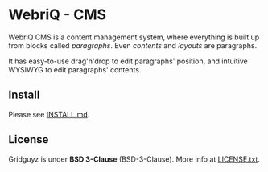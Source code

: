 WebriQ - CMS
==============

WebriQ CMS is a content management system, where everything is built up from
blocks called *paragraphs*. Even *contents* and *layouts* are paragraphs.

It has easy-to-use drag'n'drop to edit paragraphs' position, and intuitive
WYSIWYG to edit paragraphs' contents.

Install
-------

Please see [INSTALL.md](INSTALL.md).

License
-------

Gridguyz is under **BSD 3-Clause** (BSD-3-Clause).
More info at [LICENSE.txt](LICENSE.txt).
